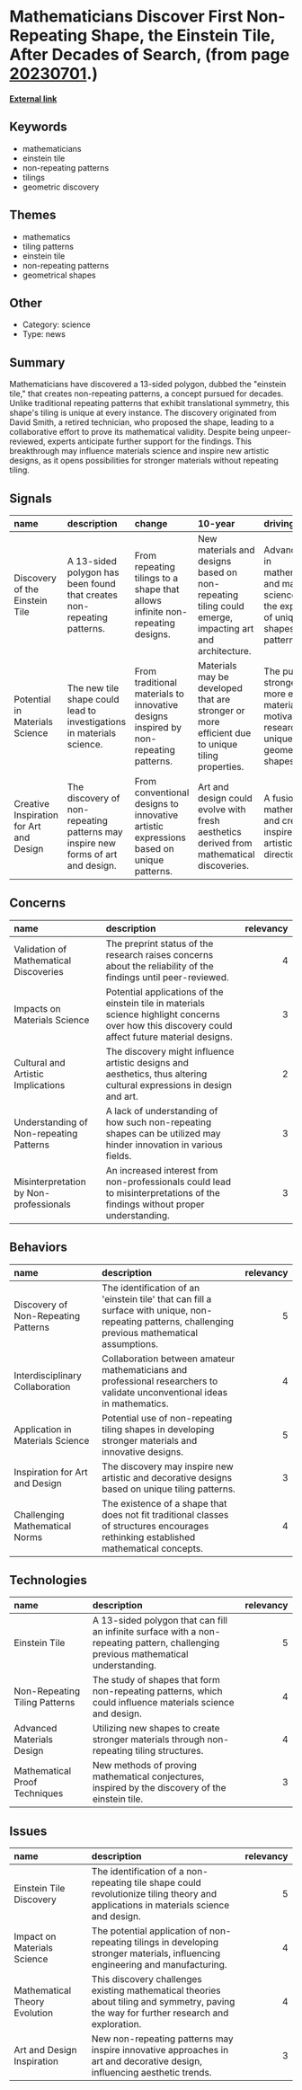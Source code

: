 # __Mathematicians Discover First Non-Repeating Shape, the Einstein Tile, After Decades of Search__, (from page [20230701](https://kghosh.substack.com/p/20230701).)

__[External link](https://www.smithsonianmag.com/smart-news/at-long-last-mathematicians-have-found-a-shape-with-a-pattern-that-never-repeats-180981899/)__



## Keywords

* mathematicians
* einstein tile
* non-repeating patterns
* tilings
* geometric discovery

## Themes

* mathematics
* tiling patterns
* einstein tile
* non-repeating patterns
* geometrical shapes

## Other

* Category: science
* Type: news

## Summary

Mathematicians have discovered a 13-sided polygon, dubbed the "einstein tile," that creates non-repeating patterns, a concept pursued for decades. Unlike traditional repeating patterns that exhibit translational symmetry, this shape's tiling is unique at every instance. The discovery originated from David Smith, a retired technician, who proposed the shape, leading to a collaborative effort to prove its mathematical validity. Despite being unpeer-reviewed, experts anticipate further support for the findings. This breakthrough may influence materials science and inspire new artistic designs, as it opens possibilities for stronger materials without repeating tiling.

## Signals

| name                                    | description                                                                      | change                                                                                 | 10-year                                                                                               | driving-force                                                                                          |   relevancy |
|:----------------------------------------|:---------------------------------------------------------------------------------|:---------------------------------------------------------------------------------------|:------------------------------------------------------------------------------------------------------|:-------------------------------------------------------------------------------------------------------|------------:|
| Discovery of the Einstein Tile          | A 13-sided polygon has been found that creates non-repeating patterns.           | From repeating tilings to a shape that allows infinite non-repeating designs.          | New materials and designs based on non-repeating tiling could emerge, impacting art and architecture. | Advancements in mathematics and materials science drive the exploration of unique shapes and patterns. |           5 |
| Potential in Materials Science          | The new tile shape could lead to investigations in materials science.            | From traditional materials to innovative designs inspired by non-repeating patterns.   | Materials may be developed that are stronger or more efficient due to unique tiling properties.       | The pursuit of stronger and more efficient materials motivates research into unique geometric shapes.  |           4 |
| Creative Inspiration for Art and Design | The discovery of non-repeating patterns may inspire new forms of art and design. | From conventional designs to innovative artistic expressions based on unique patterns. | Art and design could evolve with fresh aesthetics derived from mathematical discoveries.              | A fusion of mathematics and creativity inspires new artistic directions.                               |           4 |

## Concerns

| name                                    | description                                                                                                                                       |   relevancy |
|:----------------------------------------|:--------------------------------------------------------------------------------------------------------------------------------------------------|------------:|
| Validation of Mathematical Discoveries  | The preprint status of the research raises concerns about the reliability of the findings until peer-reviewed.                                    |           4 |
| Impacts on Materials Science            | Potential applications of the einstein tile in materials science highlight concerns over how this discovery could affect future material designs. |           3 |
| Cultural and Artistic Implications      | The discovery might influence artistic designs and aesthetics, thus altering cultural expressions in design and art.                              |           2 |
| Understanding of Non-repeating Patterns | A lack of understanding of how such non-repeating shapes can be utilized may hinder innovation in various fields.                                 |           3 |
| Misinterpretation by Non-professionals  | An increased interest from non-professionals could lead to misinterpretations of the findings without proper understanding.                       |           3 |

## Behaviors

| name                                | description                                                                                                                                          |   relevancy |
|:------------------------------------|:-----------------------------------------------------------------------------------------------------------------------------------------------------|------------:|
| Discovery of Non-Repeating Patterns | The identification of an 'einstein tile' that can fill a surface with unique, non-repeating patterns, challenging previous mathematical assumptions. |           5 |
| Interdisciplinary Collaboration     | Collaboration between amateur mathematicians and professional researchers to validate unconventional ideas in mathematics.                           |           4 |
| Application in Materials Science    | Potential use of non-repeating tiling shapes in developing stronger materials and innovative designs.                                                |           5 |
| Inspiration for Art and Design      | The discovery may inspire new artistic and decorative designs based on unique tiling patterns.                                                       |           3 |
| Challenging Mathematical Norms      | The existence of a shape that does not fit traditional classes of structures encourages rethinking established mathematical concepts.                |           4 |

## Technologies

| name                          | description                                                                                                                         |   relevancy |
|:------------------------------|:------------------------------------------------------------------------------------------------------------------------------------|------------:|
| Einstein Tile                 | A 13-sided polygon that can fill an infinite surface with a non-repeating pattern, challenging previous mathematical understanding. |           5 |
| Non-Repeating Tiling Patterns | The study of shapes that form non-repeating patterns, which could influence materials science and design.                           |           4 |
| Advanced Materials Design     | Utilizing new shapes to create stronger materials through non-repeating tiling structures.                                          |           4 |
| Mathematical Proof Techniques | New methods of proving mathematical conjectures, inspired by the discovery of the einstein tile.                                    |           3 |

## Issues

| name                          | description                                                                                                                              |   relevancy |
|:------------------------------|:-----------------------------------------------------------------------------------------------------------------------------------------|------------:|
| Einstein Tile Discovery       | The identification of a non-repeating tile shape could revolutionize tiling theory and applications in materials science and design.     |           5 |
| Impact on Materials Science   | The potential application of non-repeating tilings in developing stronger materials, influencing engineering and manufacturing.          |           4 |
| Mathematical Theory Evolution | This discovery challenges existing mathematical theories about tiling and symmetry, paving the way for further research and exploration. |           4 |
| Art and Design Inspiration    | New non-repeating patterns may inspire innovative approaches in art and decorative design, influencing aesthetic trends.                 |           3 |